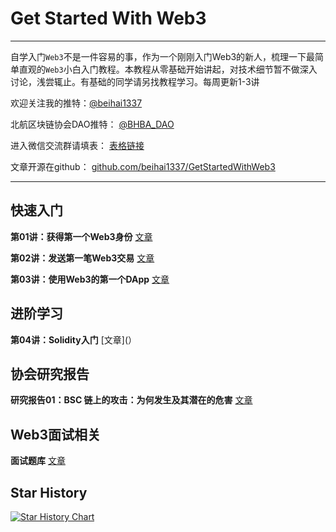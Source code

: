 # Get Started With Web3
---
自学入门`Web3`不是一件容易的事，作为一个刚刚入门Web3的新人，梳理一下最简单直观的`Web3`小白入门教程。本教程从零基础开始讲起，对技术细节暂不做深入讨论，浅尝辄止。有基础的同学请另找教程学习。每周更新1-3讲

欢迎关注我的推特：[@beihai1337](https://twitter.com/beihai1337)

北航区块链协会DAO推特： [@BHBA_DAO](https://twitter.com/BHBA_DAO)

进入微信交流群请填表： [表格链接](https://forms.gle/QMBwL6LwZyQew1tX8)

文章开源在github： [github.com/beihai1337/GetStartedWithWeb3](https://github.com/beihai1337/GetStartedWithWeb3)

----
## 快速入门

**第01讲：获得第一个Web3身份** [文章](https://github.com/beihaili/Get-Started-with-Web3/tree/main/01_FirstWeb3Identity/readme.md)

**第02讲：发送第一笔Web3交易** [文章](https://github.com/beihaili/Get-Started-with-Web3/tree/main/02_FirstWeb3Transaction/readme.md)

**第03讲：使用Web3的第一个DApp** [文章](https://github.com/beihaili/Get-Started-with-Web3/tree/main/03_FirstWeb3Dapp/readme.md)

## 进阶学习

**第04讲：Solidity入门** [文章](）

## 协会研究报告

**研究报告01：BSC 链上的攻击：为何发生及其潜在的危害** [文章](https://bhbadao.github.io/BSC-attack_cn.html)

## Web3面试相关

**面试题库** [文章](https://github.com/beihaili/Get-Started-with-Web3/blob/main/InerviewQuestionBank/README.md)

## Star History

[![Star History Chart](https://api.star-history.com/svg?repos=beihaili/Get-Started-with-Web3&type=Date)](https://star-history.com/#beihaili/Get-Started-with-Web3&Date)
